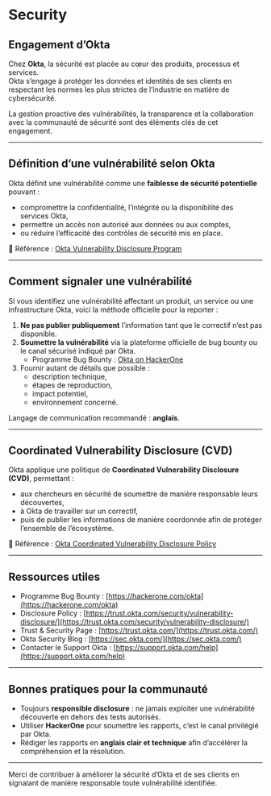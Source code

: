 # Security

## Engagement d’Okta

Chez **Okta**, la sécurité est placée au cœur des produits, processus et services.  
Okta s’engage à protéger les données et identités de ses clients en respectant les normes les plus strictes de l’industrie en matière de cybersécurité.  

La gestion proactive des vulnérabilités, la transparence et la collaboration avec la communauté de sécurité sont des éléments clés de cet engagement.  

---

## Définition d’une vulnérabilité selon Okta

Okta définit une vulnérabilité comme une **faiblesse de sécurité potentielle** pouvant :  
- compromettre la confidentialité, l’intégrité ou la disponibilité des services Okta,  
- permettre un accès non autorisé aux données ou aux comptes,  
- ou réduire l’efficacité des contrôles de sécurité mis en place.  

📖 Référence : [Okta Vulnerability Disclosure Program](https://trust.okta.com/security/vulnerability-disclosure/)  

---

## Comment signaler une vulnérabilité

Si vous identifiez une vulnérabilité affectant un produit, un service ou une infrastructure Okta, voici la méthode officielle pour la reporter :  

1. **Ne pas publier publiquement** l’information tant que le correctif n’est pas disponible.  
2. **Soumettre la vulnérabilité** via la plateforme officielle de bug bounty ou le canal sécurisé indiqué par Okta.  
   - Programme Bug Bounty : [Okta on HackerOne](https://hackerone.com/okta)  
3. Fournir autant de détails que possible :  
   - description technique,  
   - étapes de reproduction,  
   - impact potentiel,  
   - environnement concerné.  

Langage de communication recommandé : **anglais**.  

---

## Coordinated Vulnerability Disclosure (CVD)

Okta applique une politique de **Coordinated Vulnerability Disclosure (CVD)**, permettant :  
- aux chercheurs en sécurité de soumettre de manière responsable leurs découvertes,  
- à Okta de travailler sur un correctif,  
- puis de publier les informations de manière coordonnée afin de protéger l’ensemble de l’écosystème.  

📖 Référence : [Okta Coordinated Vulnerability Disclosure Policy](https://trust.okta.com/security/vulnerability-disclosure/)  

---

## Ressources utiles

- Programme Bug Bounty : [https://hackerone.com/okta](https://hackerone.com/okta)  
- Disclosure Policy : [https://trust.okta.com/security/vulnerability-disclosure/](https://trust.okta.com/security/vulnerability-disclosure/)  
- Trust & Security Page : [https://trust.okta.com/](https://trust.okta.com/)  
- Okta Security Blog : [https://sec.okta.com/](https://sec.okta.com/)  
- Contacter le Support Okta : [https://support.okta.com/help](https://support.okta.com/help)  

---

## Bonnes pratiques pour la communauté

- Toujours **responsible disclosure** : ne jamais exploiter une vulnérabilité découverte en dehors des tests autorisés.  
- Utiliser **HackerOne** pour soumettre les rapports, c’est le canal privilégié par Okta.  
- Rédiger les rapports en **anglais clair et technique** afin d’accélérer la compréhension et la résolution.  

---

Merci de contribuer à améliorer la sécurité d’Okta et de ses clients en signalant de manière responsable toute vulnérabilité identifiée.
